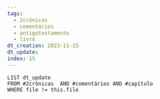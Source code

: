 ```yaml
---
tags:
  - 2crônicas
  - comentários
  - antigotestamento
  - livro
dt_creation: 2023-11-15
dt_update: 
index: 15
---
```



```dataview
LIST dt_update
FROM #2crônicas  AND #comentários AND #capítulo 
WHERE file != this.file
```